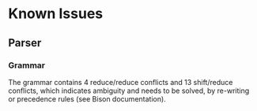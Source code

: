 # Known Issues

## Parser

### Grammar

The grammar contains 4 reduce/reduce conflicts and 13 shift/reduce conflicts, which indicates ambiguity and needs to be solved, by re-writing or precedence rules (see Bison documentation).


